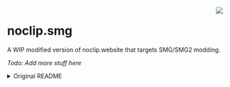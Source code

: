 <img align="right" src="src/assets/logo.png">

# noclip.smg 
A WIP modified version of noclip.website that targets SMG/SMG2 modding.

*Todo: Add more stuff here*

<details>
<summary>Original README</summary>
The reverse engineering of model formats was done by many people. See the application for full credits.

## Contributing

Contributions are very welcome! New games, new features, and bug fixes are all very appreciated. Even small contributions like proper map names, grouping maps and new default savestates are extremely helpful.

If you would like contribute, there is a Getting Started guide in the [Official noclip.website Discord Server](https://discord.gg/bkJmKKv), pinned in the #development channel. A number of developers from the community are present there and can help answer questions if you run into any additional issues getting set up.

## Controls

Key | Description
-|-
`Z` | Show/hide all UI
`T` | Open "Games" list
`W`/`A`/`S`/`D` or Arrow Keys | Move camera
Hold `Shift` | Make camera move faster
Hold `\` | Make camera move slower
`E` or `Page Up` or `Space` | Move camera up
`Q` or `Page Down` or `Ctrl+Space` | Move camera down
`Scroll Wheel` | Adjust camera movement speed (in WASD camera mode; instead changes the zoom level in Orbit or Ortho camera modes)
`I`/`J`/`K`/`L` | Tilt camera
`O` | Rotate camera clockwise
`U` | Rotate camera counterclockwise
`1`/`2`/`3`/`4`/`5`/`6`/`7`/`8`/`9` | Load savestate
`Shift`+`1`/`2`/`3`/`4`/`5`/`6`/`7`/`8`/`9` | Save savestate
`Numpad 3` | Export save states
`Numpad 7` or `[` | Take screenshot
`.` | Freeze/unfreeze time
`,` | Hold to slowly move through time
`F9` | Reload current scene
`B` | Reset camera position back to origin
`R` | Start/stop automatic orbiting (requries Orbit or Ortho camera modes)
`Numpad 5` | Immediately stop all orbiting (requries Orbit or Ortho camera modes)
`Numpad 2`/`Numpad 4`/`Numpad 6`/`Numpad 8` | Snap view to front/left/right/top view (requires Orbit camera mode)
`F` | Not sure what this key does, let me know if you figure it out
</details>